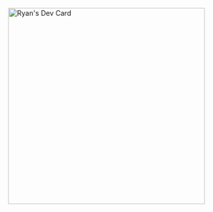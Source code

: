 
<a href="https://app.daily.dev/Catvari"><img src="https://api.daily.dev/devcards/bffc2efafdf840eb80288c88798b36f1.png?r=4x0" width="400" alt="Ryan's Dev Card"/></a>


<!--
**Catvari/Catvari** is a ✨ _special_ ✨ repository because its `README.md` (this file) appears on your GitHub profile.

Here are some ideas to get you started:

- 🔭 I’m currently working on ...
- 🌱 I’m currently learning ...
- 👯 I’m looking to collaborate on ...
- 🤔 I’m looking for help with ...
- 💬 Ask me about ...
- 📫 How to reach me: ...
- 😄 Pronouns: ...
- ⚡ Fun fact: ...
-->
